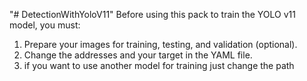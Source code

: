 "# DetectionWithYoloV11"
Before using this pack to train the YOLO v11 model, you must:
1. Prepare your images for training, testing, and validation (optional).
2. Change the addresses and your target in the YAML file.
3. if you want to use another model for training just change the path 
